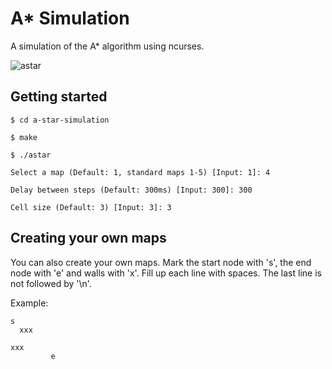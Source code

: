 # A* Simulation
A simulation of the A* algorithm using ncurses.

![astar](https://user-images.githubusercontent.com/108880623/177988125-f8ffb96e-1ab2-476d-be10-a40c19df8cc7.gif)

## Getting started
```
$ cd a-star-simulation

$ make

$ ./astar
```

```
Select a map (Default: 1, standard maps 1-5) [Input: 1]: 4

Delay between steps (Default: 300ms) [Input: 300]: 300

Cell size (Default: 3) [Input: 3]: 3
```

## Creating your own maps
You can also create your own maps. Mark the start node with 's', the end node with 'e' and walls with 'x'. Fill up each line with spaces. The last line is not followed by '\n'.

Example:
```
s         
  xxx     
          
xxx       
         e
```
